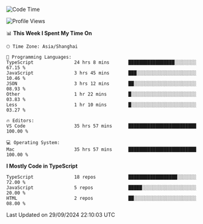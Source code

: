 <!--START_SECTION:waka-->
![Code Time](http://img.shields.io/badge/Code%20Time-6%2C703%20hrs%2037%20mins-blue)

![Profile Views](http://img.shields.io/badge/Profile%20Views-0-blue)

📊 **This Week I Spent My Time On** 

```text
🕑︎ Time Zone: Asia/Shanghai

💬 Programming Languages: 
TypeScript               24 hrs 8 mins       █████████████████░░░░░░░░   67.15 % 
JavaScript               3 hrs 45 mins       ███░░░░░░░░░░░░░░░░░░░░░░   10.46 % 
JSON                     3 hrs 12 mins       ██░░░░░░░░░░░░░░░░░░░░░░░   08.93 % 
Other                    1 hr 22 mins        █░░░░░░░░░░░░░░░░░░░░░░░░   03.83 % 
Less                     1 hr 10 mins        █░░░░░░░░░░░░░░░░░░░░░░░░   03.27 % 

🔥 Editors: 
VS Code                  35 hrs 57 mins      █████████████████████████   100.00 % 

💻 Operating System: 
Mac                      35 hrs 57 mins      █████████████████████████   100.00 % 
```

**I Mostly Code in TypeScript** 

```text
TypeScript               18 repos            ██████████████████░░░░░░░   72.00 % 
JavaScript               5 repos             █████░░░░░░░░░░░░░░░░░░░░   20.00 % 
HTML                     2 repos             ██░░░░░░░░░░░░░░░░░░░░░░░   08.00 % 
```




 Last Updated on 29/09/2024 22:10:03 UTC
<!--END_SECTION:waka-->
